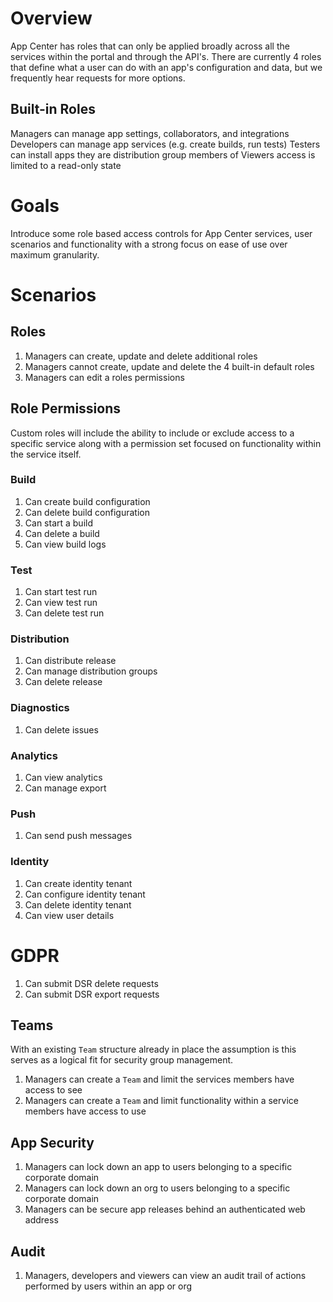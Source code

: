 # Overview
App Center has roles that can only be applied broadly across all the services within the portal and through the API's. There are currently 4 roles that define what a user can do with an app's configuration and data, but we frequently hear requests for more options.

## Built-in Roles
Managers can manage app settings, collaborators, and integrations
Developers can manage app services (e.g. create builds, run tests)
Testers can install apps they are distribution group members of
Viewers access is limited to a read-only state

# Goals
Introduce some role based access controls for App Center services, user scenarios and functionality with a strong focus on ease of use over maximum granularity.

# Scenarios

## Roles

1. Managers can create, update and delete additional roles
2. Managers cannot create, update and delete the 4 built-in default roles
3. Managers can edit a roles permissions

## Role Permissions
Custom roles will include the ability to include or exclude access to a specific service along with a permission set focused on functionality within the service itself.
 
### Build
 1. Can create build configuration
 2. Can delete build configuration
 3. Can start a build
 4. Can delete a build
 5. Can view build logs
 
### Test
  1. Can start test run
  2. Can view test run
  3. Can delete test run
  
### Distribution
  1. Can distribute release
  2. Can manage distribution groups
  3. Can delete release
  
### Diagnostics
  1. Can delete issues
  
### Analytics
  1. Can view analytics
  2. Can manage export
  
### Push
  1. Can send push messages

### Identity
  1. Can create identity tenant
  2. Can configure identity tenant
  3. Can delete identity tenant
  4. Can view user details
  
# GDPR
  1. Can submit DSR delete requests
  2. Can submit DSR export requests 

## Teams
With an existing `Team` structure already in place the assumption is this serves as a logical fit for security group management.

1. Managers can create a `Team` and limit the services members have access to see
2. Managers can create a `Team` and limit functionality within a service members have access to use

## App Security
1. Managers can lock down an app to users belonging to a specific corporate domain
2. Managers can lock down an org to users belonging to a specific corporate domain
3. Managers can be secure app releases behind an authenticated web address

## Audit
1. Managers, developers and viewers can view an audit trail of actions performed by users within an app or org


